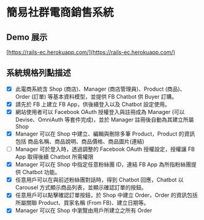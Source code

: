 # 簡易社群電商銷售系統

## Demo 展示
[https://rails-ec.herokuapp.com/](https://rails-ec.herokuapp.com/)
## 系統規格列點描述
- [x] 此電商系統含 Shop (商店)、Manager (商店管理員)、Product (商品)、Order (訂單) 等基本資料模型，並提供 FB Chatbot 供 Buyer 訂購。
- [x] 請先於 FB 上建立 FB App，供後續登入以及 Chatbot 設定使用。
- [x] 網站使用者可以 Facebook OAuth 授權登入與註冊成為 Manager (可以 Devise、OmniAuth 等套件完成)，並於 Manager 註冊後自動為其建立所屬 Shop
- [x] Manager 可以在 Shop 中建立、編輯與刪除多筆 Product，Product 的資訊包括 商品名稱、商品說明、商品價格、商品圖片(連結)
- [ ] Manager 可於登入時，透過調整的 Facebook OAuth 授權設定，授權讓 FB App 取得後續 Chatbot 所需權限
- [x] Manager 可以在 Shop 中指定任意粉絲團 ID，連結 FB App 為所指粉絲團提供 Chatbot 功能。
- [x] 任意用戶可以在與前述粉絲團對話時，得到 Chatbot 回應，Chatbot 以 Carousel 方式顯示商品列表，並顯示確認訂單的按鈕。
- [x] 任意用戶可以點擊確認訂單按鈕，於 Shop 中建立 Order，Order 的資訊包括 所屬關聯 Product、買家名稱 (From FB)、建立日期等。
- [x] Manager 可以在 Shop 中瀏覽由用戶所建立之所有 Order